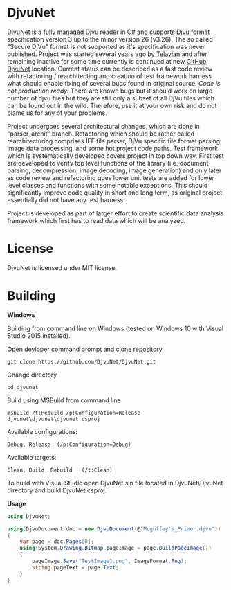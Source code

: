 DjvuNet
=======

DjvuNet is a fully managed Djvu reader in C# and supports Djvu format specification version 3 up to the minor version 26 (v3.26). 
The so called "Secure DjVu" format is not supported as it's specification was never published. Project was started several years ago
by [Telavian](https://github.com/Telavian) and after remaining inactive for some time currently is continued at new 
[GitHub DjvuNet](https://github.com/DjvuNet) location. Current status can be described as a fast code review with 
refactoring / rearchitecting and creation of test framework harness what should enable fixing of several bugs found 
in original source. *Code is not production ready.* There are known bugs but it should work on large number of djvu 
files but they are still only a subset of all DjVu files which can be found out in the wild. 
Therefore, use it at your own risk and do not blame us for any of your problems.

Project undergoes several architectural changes, which are done in "parser_archit" branch. Refactoring which should 
be rather called rearchitecturing comprises IFF file parser, DjVu specific file format parsing, image data processing, 
and some hot project code paths. Test framework which is systematically developed covers project in top down
way. First test are developed to verify top level functions of the library (i.e. document parsing, decompression, 
image decoding, image generation) and only later as code review and refactoring goes lower unit tests are added 
for lower level classes and functions with some notable exceptions. This should significantly improve code quality
in short and long term, as original project essentially did not have any test harness.

Project is developed as part of larger effort to create scientific data analysis framework which first has to read 
data which will be analyzed. 

License
=======

DjvuNet is licensed under MIT license.

Building
========

**Windows**

Building from command line on Windows (tested on Windows 10 with Visual Studio 2015 installed).

Open devloper command prompt and clone repository
`````
git clone https://github.com/DjvuNet/DjvuNet.git
`````
Change directory 
`````
cd djvunet
`````
Build using MSBuild from command line
`````
msbuild /t:Rebuild /p:Configuration=Release djvunet\djvunet\djvunet.csproj
`````
Available configurations: 
`````
Debug, Release  (/p:Configuration=Debug)
`````
Available targets:
`````
Clean, Build, Rebuild   (/t:Clean)
`````  

To build with Visual Studio open DjvuNet.sln file located in DjvuNet\DjvuNet directory and build DjvuNet.csproj.

**Usage**
`````c#
using DjvuNet;

using(DjvuDocument doc = new DjvuDocument(@"Mcguffey's_Primer.djvu"))
{
    var page = doc.Pages[0];
    using(System.Drawing.Bitmap pageImage = page.BuildPageImage())
    {
        pageImage.Save("TestImage1.png", ImageFormat.Png);
        string pageText = page.Text;
    }
}
`````

